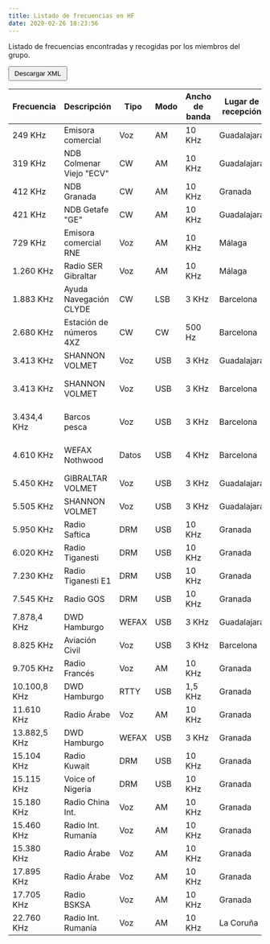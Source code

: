 ```yaml
---
title: Listado de frecuencias en HF
date: 2020-02-26 18:23:56
---
```


<script src="jquery-3.5.0.min.js"></script>
<script src="freq_download.js"></script>

Listado de frecuencias encontradas y recogidas por los miembros del grupo.

<button type="button" id="download_button" style="padding: 5px 10px;">Descargar XML</button>

| Frecuencia   | Descripción              | Tipo   | Modo | Ancho de banda | Lugar de recepción | Receptor      | Antena |
|--------------|--------------------------|--------|------|----------------|--------------------|---------------|--------|
| 249 KHz      | Emisora comercial        | Voz    | AM   | 10 KHz         | Guadalajara        | RTL-SDR V3    | YouLoop |
| 319 KHz      | NDB Colmenar Viejo "ECV" | CW     | AM   | 10 KHz         | Guadalajara        | RTL-SDR V3    | YouLoop |
| 412 KHz      | NDB Granada              | CW     | AM   | 10 KHz         | Granada            | AIRSPY HF+    | YouLoop |
| 421 KHz      | NDB Getafe "GE"          | CW     | AM   | 10 KHz         | Guadalajara        | RTL-SDR V3    | YouLoop |
| 729 KHz      | Emisora comercial RNE    | Voz    | AM   | 10 KHz         | Málaga             | RTL-SDR V3    | YouLoop |
| 1.260 KHz    | Radio SER Gibraltar      | Voz    | AM   | 10 KHz         | Málaga             | RTL-SDR V3    | YouLoop |
| 1.883 KHz    | Ayuda Navegación CLYDE   | CW     | LSB  | 3 KHz          | Barcelona          | Yaesu FT-2000 | Long Wire 42M |
| 2.680 KHz    | Estación de números 4XZ  | CW     | CW   | 500 Hz         | Barcelona          | Yaesu FT-2000 | Long Wire 42M |
| 3.413 KHz    | SHANNON VOLMET           | Voz    | USB  | 3 KHz          | Guadalajara        | RTL-SDR V3    | Loop 65cm |
| 3.413 KHz    | SHANNON VOLMET           | Voz    | USB  | 3 KHz          | Barcelona          | Yaesu FT-2000 | Long Wire 42M |
| 3.434,4 KHz  | Barcos pesca             | Voz    | USB  | 3 KHz          | Barcelona          | Yaesu FT-2000 | Long Wire 42M |
| 4.610 KHz    | WEFAX Nothwood           | Datos  | USB  | 4 KHz          | Barcelona          | Yaesu FT-2000 | Long Wire 42M |
| 5.450 KHz    | GIBRALTAR VOLMET         | Voz    | USB  | 3 KHz          | Guadalajara        | RTL-SDR V3    | Loop 65cm |
| 5.505 KHz    | SHANNON VOLMET           | Voz    | USB  | 3 KHz          | Guadalajara        | RTL-SDR V3    | Loop 65cm |
| 5.950 KHz    | Radio Saftica            | DRM    | USB  | 10 KHz         | Granada            | AIRSPY HF+    | Turnstile |
| 6.020 KHz    | Radio Tiganesti          | DRM    | USB  | 10 KHz         | Granada            | AIRSPY HF+    | Turnstile |
| 7.230 KHz    | Radio Tiganesti E1       | DRM    | USB  | 10 KHz         | Granada            | AIRSPY HF+    | Turnstile |
| 7.545 KHz    | Radio GOS                | DRM    | USB  | 10 KHz         | Granada            | AIRSPY HF+    | Turnstile |
| 7.878,4 KHz  | DWD Hamburgo             | WEFAX  | USB  | 3 KHz          | Guadalajara        | RTL-SDR V3    | Loop 65cm |
| 8.825 KHz    | Aviación Civil           | Voz    | USB  | 3 KHz          | Barcelona          | Yaesu FT-2000 | Cushcraft R8 |
| 9.705 KHz    | Radio Francés            | Voz    | AM   | 10 KHz         | Granada            | AIRSPY HF+    | YouLoop |
| 10.100,8 KHz | DWD Hamburgo             | RTTY   | USB  | 1,5 KHz        | Granada            | AIRSPY HF+    | YouLoop |
| 11.610 KHz   | Radio Árabe              | Voz    | AM   | 10 KHz         | Granada            | AIRSPY HF+    | YouLoop |
| 13.882,5 KHz | DWD Hamburgo             | WEFAX  | USB  | 3 KHz          | Granada            | AIRSPY HF+    | Turnstile |
| 15.104 KHz   | Radio Kuwait             | DRM    | USB  | 10 KHz         | Granada            | AIRSPY HF+    | YouLoop |
| 15.115 KHz   | Voice of Nigeria         | DRM    | USB  | 10 KHz         | Granada            | AIRSPY HF+    | YouLoop |
| 15.180 KHz   | Radio China Int.         | Voz    | AM   | 10 KHz         | Granada            | AIRSPY HF+    | YouLoop |
| 15.460 KHz   | Radio Int. Rumanía       | Voz    | AM   | 10 KHz         | Granada            | AIRSPY HF+    | YouLoop |
| 15.380 KHz   | Radio Árabe              | Voz    | AM   | 10 KHz         | Granada            | AIRSPY HF+    | YouLoop |
| 17.895 KHz   | Radio Árabe              | Voz    | AM   | 10 KHz         | Granada            | AIRSPY HF+    | YouLoop |
| 17.705 KHz   | Radio BSKSA              | Voz    | AM   | 10 KHz         | Granada            | AIRSPY HF+    | YouLoop |
| 22.760 KHz   | Radio Int. Rumanía       | Voz    | AM   | 10 KHz         | La Coruña          | RTL-SDR V3    | Turnstile |
